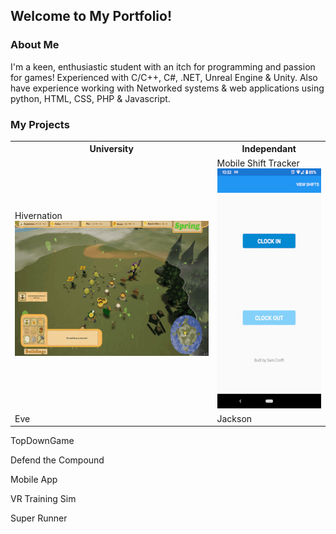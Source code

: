## Welcome to My Portfolio!

### About Me

I'm a keen, enthusiastic student with an itch for programming and passion for games!
Experienced with C/C++, C#, .NET, Unreal Engine & Unity.
Also have experience working with Networked systems & web applications using python, HTML, CSS, PHP & Javascript.

### My Projects

<table style="width:100%">
  <tr>
    <th>University</th>
    <th>Independant</th>
  </tr>
  <tr>
    <td>Hivernation<br><img src = "Hivernation.gif" alt="1" width = 384px height = 216px</td>
    <td>Mobile Shift Tracker<br><img src = "worktracker.jpg" alt="2" width = 192px height = 384px</td>
  </tr>
  <tr>
    <td>Eve</td>
    <td>Jackson</td>
  </tr>
</table>

TopDownGame

Defend the Compound

Mobile App

VR Training Sim

Super Runner